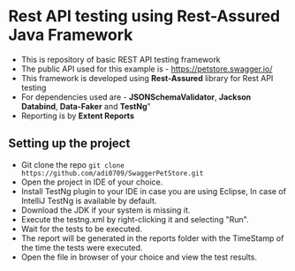 # Rest API testing using Rest-Assured Java Framework

- This is repository of basic REST API testing framework
- The public API used for this example is - https://petstore.swagger.io/
- This framework is developed using **Rest-Assured** library for Rest API testing
- For dependencies used are - **JSONSchemaValidator**, **Jackson Databind**, **Data-Faker** and **TestNg**"
- Reporting is by **Extent Reports**

## Setting up the project
- Git clone the repo `git clone https://github.com/adi0709/SwaggerPetStore.git`
- Open the project in IDE of your choice.
- Install TestNg plugin to your IDE in case you are using Eclipse, In case of IntelliJ TestNg is available by default.
- Download the JDK if your system is missing it. 
- Execute the testng.xml by right-clicking it and selecting "Run". 
- Wait for the tests to be executed. 
- The report will be generated in the reports folder with the TimeStamp of the time the tests were executed. 
- Open the file in browser of your choice and view the test results.
